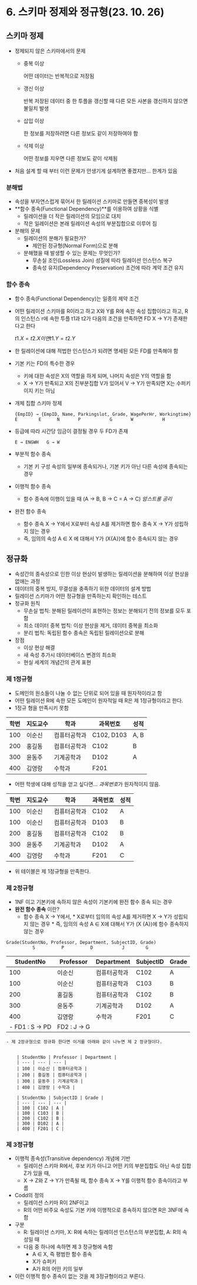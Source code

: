 # 6. 스키마 정제와 정규형(23. 10. 26)

## 스키마 정제

- 정제되지 않은 스키마에서의 문제
    - 중복 이상
        
        어떤 데이터는 반복적으로 저장됨
        
    - 갱신 이상
        
        반복 저장된 데이터 중 한 투플을 갱신할 때 다른 모든 사본을 갱신하지 않으면 불일치 발생
        
    - 삽입 이상
        
        한 정보를 저장하려면 다른 정보도 같이 저장하여야 함
        
    - 삭제 이상
        
        어떤 정보를 지우면 다른 정보도 같이 삭제됨
        
- 처음 설계 할 때 부터 이런 문제가 안생기게 설계하면 좋겠지만… 한계가 있음

### 분해법

- 속성을 부자연스럽게 묶어서 한 릴레이션 스키마로 만들면 중복성이 발생
- **함수 종속(Functional Dependency)**를 이용하여 상황을 식별
    - 릴레이션을 더 작은 릴레이션의 모임으로 대치
    - 작은 일레이션은 본래 릴레이션 속성의 부분집합으로 이루어 짐
- 분해의 문제
    - 릴레이션의 분해가 필요한가?
        - 제안된 정규형(Normal Form)으로 분해
    - 분해했을 때 발생할 수 있는 문제는 무엇인가?
        - 무손실 조인(Lossless Join) 성질에 따라 릴레이션 인스턴스 복구
        - 종속성 유지(Dependency Preservation) 조건에 따라 계약 조건 유지

### 함수 종속

- 함수 종속(Functional Dependency)는 일종의 제약 조건
- 어떤 릴레이션 스키마를 R이라고 하고 X와 Y를 R에 속한 속성 집합이라고 하고, R의 인스턴스 r에 속한 투플 t1과 t2가 다음의 조건을 만족하면 FD X → Y가 존재한다고 한다
    
    $t1.X = t2.X 이면 t1.Y = t2.Y$
    
- 한 릴레이션에 대해 적법한 인스턴스가 되려면 명세된 모든 FD를 만족해야 함
- 기본 키는 FD의 특수한 경우
    - 키에 대한 속성은 X의 역할을 하게 되며, 나머지 속성은 Y의 역할을 함
    - X → Y가 만족되고 X의 진부분집합 V가 있어서 V → Y가 만족되면 X는 수퍼키이지 키는 아님

- 개체 집합 스키마 정제
    
    `{EmpID} → {EmpID, Name, Parkingslot, Grade, WagePerHr, Workingtime}
        E        E      N       P           G       W           H`
    
- 등급에 따라 시간당 임금이 결정될 경우 두 FD가 존재
    
    `E → ENGWH   G → W`
    
- 부분적 함수 종속
    - 기본 키 구성 속성의 일부에 종속되거나, 기본 키가 아닌 다른 속성에 종속되는 경우
- 이행적 함수 종속
    - 함수 종속에 이행이 있을 때 (A → B, B → C = A → C) *암스트롱 공리*
- 완전 함수 종속
    - 함수 종속 X → Y에서 X로부터 속성 A를 제거하면 함수 종속 X → Y가 성립하지 않는 경우
    - 즉, 임의의 속성 A ∈ X 에 대해서 Y가 (X{A})에 함수 종속되지 않는 경우
    

## 정규화

- 속성간의 종속성으로 인한 이상 현상이 발생하는 릴레이션을 분해하여 이상 현상을 없애는 과정
- 데이터의 중복 방지, 무결성을 충족하기 위한 데이터의 설계 방법
- 릴레이션 스키마가 어떤 정규형을 만족하는지 확인하는 테스트
- 정규화 원칙
    - 무손실 법칙: 분해된 릴레이션이 표현하는 정보는 분해되기 전의 정보를 모두 포함
    - 최소 데이터 중복 법칙: 이상 현상을 제거, 데이터 중복을 최소화
    - 분리 법칙: 독립된 함수 종속은 독립된 릴레이션으로 분해
- 장점
    - 이상 현상 해결
    - 새 속성 추가시 데이터베이스 변경의 최소화
    - 현실 세계의 개념간의 관게 표현

### 제 1정규형

- 도메인의 원소들이 나눌 수 없는 단위로 되어 있을 때 원자적이라고 함
- 어떤 릴레이션 R에 속한 모든 도메인이 원자적일 때 R은 제 1정규형이라고 한다.
- 1정규 형을 만족시키 못함

| 학번 | 지도교수 | 학과 | 과목번호 | 성적 |
| --- | --- | --- | --- | --- |
| 100 | 이순신 | 컴퓨터공학과 | C102, D103 | A, B |
| 200 | 홍길동 | 컴퓨터공학과 | C102 | B |
| 300 | 윤동주 | 기계공학과 | D102 | A |
| 400 | 김영랑 | 수학과 | F201 |  |
- 어떤 학생에 대해 성적을 얻고 싶다면… *과목번호*가 원자적이지 않음.

| 학번 | 지도교수 | 학과 | 과목번호 | 성적 |
| --- | --- | --- | --- | --- |
| 100 | 이순신 | 컴퓨터공학과 | C102 | A |
| 100 | 이순신 | 컴퓨터공학과 | D103 | B |
| 200 | 홍길동 | 컴퓨터공학과 | C102 | B |
| 300 | 윤동주 | 기계공학과 | D102 | A |
| 400 | 김영랑 | 수학과 | F201 | C |
- 위 테이블은 제 1정규형을 만족한다.

### 제 2정규형

- 1NF 이고 기본키에 속하지 않은 속성이 기본키에 완전 함수 종속 되는 경우
- **완전 함수 종속** 이란?
    - 함수 종속 X → Y에서, * X로부터 임의의 속성 A를 제거하면 X → Y가 성립되지 않는 경우 * 즉, 임의의 속성 A ∈ X에 대해서 Y가 (X {A})에 함수 종속하지 않는 경우

```
Grade(StudentNo, Professor, Department, SubjectID, Grade)
          S          P          D           J        G
```

| StudentNo | Professor | Department | SubjectID | Grade |
| --- | --- | --- | --- | --- |
| 100 | 이순신 | 컴퓨터공학과 | C102 | A |
| 100 | 이순신 | 컴퓨터공학과 | C103 | B |
| 200 | 홍길동 | 컴퓨터공학과 | C102 | B |
| 300 | 윤동주 | 기계공학과 | D102 | A |
| 400 | 김영랑 | 수학과 | F201 | C |
- FD1 : S → PD     | FD2 : J → G
    - 제 2정규형으로 정규화 한다면 이거를 아래와 같이 나누면 제 2 정규형이다.
        
        
        | StudentNo | Professor | Department |
        | --- | --- | --- |
        | 100 | 이순신 | 컴퓨터공학과 |
        | 200 | 홍길동 | 컴퓨터공학과 |
        | 300 | 윤동주 | 기계공학과 |
        | 400 | 김영랑 | 수학과 |
        
        | StudentNo | SubjectID | Grade |
        | --- | --- | --- |
        | 100 | C102 | A |
        | 100 | C103 | B |
        | 200 | C102 | B |
        | 300 | D102 | A |
        | 400 | F201 | C |

### 제 3정규형

- 이행적 종속성(Transitive dependency) 개념에 기반
    - 릴레이션 스키마 R에서, 후보 키가 아니고 어떤 키의 부분집합도 아닌 속성 집합 Z가 있을 때,
    - X → Z와 Z → Y가 만족될 때, 함수 종속 X → Y를 이행적 함수 종속이라고 부름
- Codd의 정의
    - 릴레이션 스키마 R이 2NF이고
    - R의 어떤 비주요 속성도 기본 키에 이행적으로 종속하지 않으면 R은 3NF에 속함
- 구분
    - R: 릴레이션 스키마, X: R에 속하는 릴레이션 인스턴스의 부분집합, A: R의 속성일 때
    - 다음 중 하나에 속하면 제 3 정규형에 속함
        - A ∈ X, 즉 평범한 함수 종속
        - X가 슈퍼키
        - A가 R의 어떤 키의 일부
- 이런 이행적 함수 종속이 없는 것을 제 3정규형이라고 부른다.
